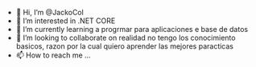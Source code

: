- 👋 Hi, I’m @JackoCol
- 👀 I’m interested in .NET CORE
- 🌱 I’m currently learning  a progrmar para aplicaciones e base de datos
- 💞️ I’m looking to collaborate on  realidad no tengo los conocimiento basicos, razon por la cual quiero aprender las mejores paracticas
- 📫 How to reach me ...

<!---
JackoCol/JackoCol is a ✨ special ✨ repository because its `README.md` (this file) appears on your GitHub profile.
You can click the Preview link to take a look at your changes.
--->
